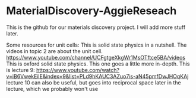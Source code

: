 # MaterialDiscovery-AggieReseach

This is the github for our materials discovery project. I will add more stuff later. 

Some resources for unit cells:
This is solid state physics in a nutshell. The videos in topic 2 are about the unit cell.
https://www.youtube.com/channel/UCFgtgeXkgWr1MsOTftce5BA/videos
This is oxford solid state physics. This one goes a little more in-depth. This is lecture 9: 
https://www.youtube.com/watch?v=iB6VwekEilE&index=9&list=PLd9hKAUC3AZuo7is-aN45pmfDwJHOqKAj
lecture 10 can also be useful, but goes into reciprocal space later in the lecture, which we probably won't use
